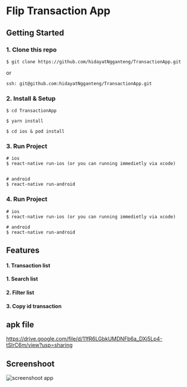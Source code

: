 # Flip Transaction App

## Getting Started
### 1. Clone this repo
```
$ git clone https://github.com/hidayatNgganteng/TransactionApp.git
```
or 
```
ssh: git@github.com:hidayatNgganteng/TransactionApp.git
```
### 2. Install & Setup
```
$ cd TransactionApp

$ yarn install

$ cd ios & pod install
```
### 3. Run Project
```
# ios
$ react-native run-ios (or you can running immedietly via xcode)


# android
$ react-native run-android
```

### 4. Run Project
```
# ios
$ react-native run-ios (or you can running immedietly via xcode)

# android
$ react-native run-android
```
## Features
#### 1. Transaction list
#### 1. Search list
#### 2. Filter list
#### 3. Copy id transaction


## apk file
https://drive.google.com/file/d/11fR6LGbkUMDNFb6a_DXj5Lp4-tSIrC6m/view?usp=sharing


## Screenshoot
![screenshoot app](https://i.ibb.co/tPpyjF2/hidayat-ss.jpg)
